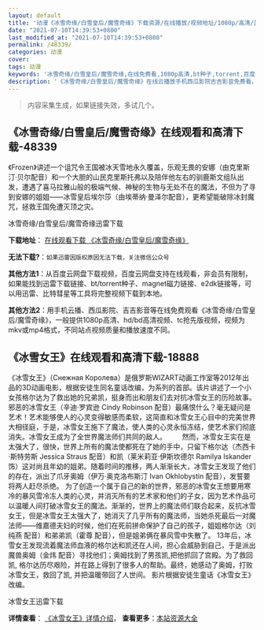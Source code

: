 ```yaml
---
layout: default
title: '动漫《冰雪奇缘/白雪皇后/魔雪奇缘》下载资源/在线播放/视频地址/1080p/高清/蓝光'
date: "2021-07-10T14:39:53+0800"
last_modified_at: "2021-07-10T14:39:53+0800"
permalink: /48339/
categories: 动漫
cover:
tags: 动漫
keywords: '冰雪奇缘/白雪皇后/魔雪奇缘,在线免费看,1080p高清,bt种子,torrent,百度云盘,magnet,磁力链,迅雷下载资源'
description: '《冰雪奇缘/白雪皇后/魔雪奇缘》在线云播放手机西瓜影院吉吉影音免费看，1080p高清bd/hd未删减完整版和tc抢先枪版，mkv/mp4格式，附带bt/torrent种子、magnet/磁力链、百度云盘、网盘资源迅雷下载链接'
---
```


>内容采集生成，如果链接失效，多试几个。


## 《冰雪奇缘/白雪皇后/魔雪奇缘》在线观看和高清下载-48339

《Frozen》讲述一个诅咒令王国被冰天雪地永久覆盖，乐观无畏的安娜（由克里斯汀·贝尔配音）和一个大胆的山民克里斯托弗以及陪伴他左右的驯鹿斯文组队出发，遭遇了喜马拉雅山般的极端气候、神秘的生物与无处不在的魔法，不但为了寻到安娜的姐姐——冰雪皇后埃尔莎（由埃蒂纳·曼泽尔配音），更希望能破除冰封魔咒，拯救王国免遭灭顶之灾。</p>


冰雪奇缘/白雪皇后/魔雪奇缘迅雷下载

**下载地址**： [在线观看下载 《冰雪奇缘/白雪皇后/魔雪奇缘》](https://www.993dy.com//vod-detail-id-5292.html) 


**无法下载?**：`如果迅雷因版权原因无法下载，关注微信公众号 `

**其他方法1**：从百度云网盘下载视频，百度云网盘支持在线观看，非会员有限制，如果能找到迅雷下载链接、bt/torrent种子、magnet磁力链接、e2dk链接等，可以用迅雷、比特彗星等工具将完整视频下载到本地。

**其他方法2**：用手机云播、西瓜影院、吉吉影音等在线免费观看《冰雪奇缘/白雪皇后/魔雪奇缘》，一般提供1080p高清、hd/bd高清视频、tc抢先版视频，视频为mkv或mp4格式，不同站点视频质量和播放速度不同。


## 《冰雪女王》在线观看和高清下载-18888

《冰雪女王》（Снежная Королева）是俄罗斯WIZART动画工作室等2012年出品的3D动画电影，根据安徒生同名童话改编，为系列的首部。该片讲述了一个小女孩格尔达为了救出她的兄弟凯，挺身而出和朋友们去对抗冰雪女王的历险故事。邪恶的冰雪女王（辛迪·罗宾逊 Cindy Robinson 配音）最痛恨什么？毫无疑问是艺术！艺术能够使人的心灵变得敏感而柔软，这简直和冰雪女王心目中的完美世界大相径庭，于是，冰雪女王施下了魔法，使人类的心灵永恒冻结，使艺术家们彻底消失。冰雪女王成为了全世界魔法师们共同的敌人。 　　然而，冰雪女王实在是太强大了，很快，世界上所有的魔法使都死在了她的手中，只留下格尔达（杰西卡·斯特劳斯 Jessica Straus 配音）和凯（莱米莉亚·伊斯坎德尔 Ramilya Iskander 饰）这对尚且年幼的姐弟。随着时间的推移，两人渐渐长大，冰雪女王发现了他们的存在，派出了爪牙奥姆（伊万·奥克洛布斯汀 Ivan Okhlobystin 配音），发誓要将两人赶尽杀绝。 为了创造一个属于自己的新的世界，邪恶的冰雪女王想要用寒冷的暴风雪冷冻人类的心灵，并消灭所有的艺术家和他们的子女，因为艺术作品可以温暖人间打破冰雪女王的魔法。渐渐的，世界上的魔法师们联合起来，反抗冰雪女王，但是冰雪女王太强大了，她消灭了几乎所有的魔法师，当她杀死最后一对魔法师——维嘉德夫妇的时候，他们在死前拼命保护了自己的孩子，姐姐格尔达（刘纯燕 配音）和弟弟凯（霍尊 配音），但是姐弟俩在暴风雪中失散了。 13年后，冰雪女王发现流着魔法师血液的格尔达和凯还在人间，担心会威胁到自己，于是派出魔兽奥姆（金炜 配音）寻找他们；奥姆找到了男孩凯,把他抓回了宫殿。为了救回凯, 格尔达历尽艰险，并在路上得到了很多人的帮助。最终，她感动了奥姆，打败冰雪女王，救回了凯, 并把温暖带回了人世间。 影片根据安徒生童话《冰雪女王》改编。


冰雪女王迅雷下载

**详情查看**： [《冰雪女王》详情介绍](/movie/18888/)， **查看更多**：[本站资源大全](/movie/t/all/)


